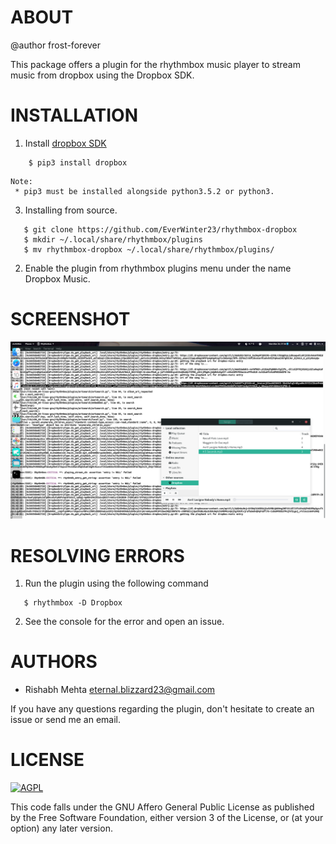 # ABOUT

@author frost-forever

This package offers a plugin for the rhythmbox music player to stream music from dropbox using the Dropbox SDK.

# INSTALLATION

1. Install [dropbox SDK](https://github.com/dropbox/dropbox-sdk-python)
```
    $ pip3 install dropbox
```
    Note:
     * pip3 must be installed alongside python3.5.2 or python3.
3. Installing from source.
```
   $ git clone https://github.com/EverWinter23/rhythmbox-dropbox
   $ mkdir ~/.local/share/rhythmbox/plugins
   $ mv rhythmbox-dropbox ~/.local/share/rhythmbox/plugins/
```
 
2. Enable the plugin from rhythmbox plugins menu under the name Dropbox Music.

# SCREENSHOT
![Rhymbox Dropbox](/screenshots/rhythm.png?raw=true "Not Much...")

# RESOLVING ERRORS
1. Run the plugin using the following command
```
   $ rhythmbox -D Dropbox
```
2. See the console for the error and open an issue.

# AUTHORS

*  Rishabh Mehta <eternal.blizzard23@gmail.com>

If you have any questions regarding the plugin, don't hesitate
to create an issue or send me an email.

# LICENSE

[![AGPL](https://img.shields.io/github/license/coala/coala.svg)](https://www.gnu.org/licenses/agpl-3.0.html)

This code falls under the GNU Affero General Public License as
published by the Free Software Foundation, either version 3 of
the License, or (at your option) any later version.
